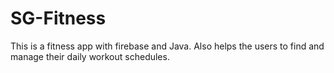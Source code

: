 # SG-Fitness
This is a fitness app with firebase and Java. Also helps the users to find and manage their daily workout schedules.
